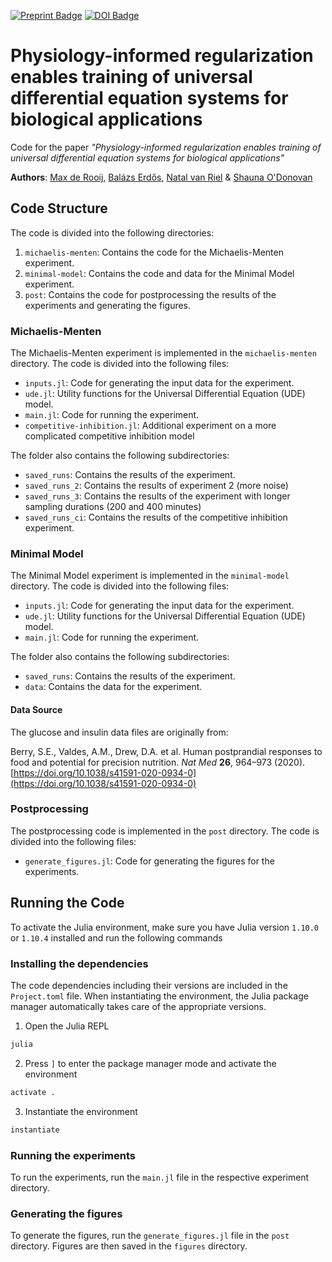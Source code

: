 <a href="https://www.biorxiv.org/content/10.1101/2024.05.28.596164v1"> <img alt="Preprint Badge" src="https://img.shields.io/badge/bioR%CF%87iv-10.1101%2F2024.05.28.596164-red"></a> <a href="https://doi.org/10.5281/zenodo.11402365"><img alt="DOI Badge" src="https://zenodo.org/badge/DOI/10.5281/zenodo.11402365.svg"></a>


# Physiology-informed regularization enables training of universal differential equation systems for biological applications
Code for the paper _"Physiology-informed regularization enables training of universal differential equation systems for biological applications"_

**Authors**: <u>[Max de Rooij](https://orcid.org/0009-0006-1298-7385),</u> [Balázs Erdős](https://orcid.org/0000-0001-8643-4915), [Natal van Riel](https://orcid.org/0000-0001-9375-4730) & [Shauna O'Donovan](https://orcid.org/0000-0003-2253-4903)


## Code Structure
The code is divided into the following directories:
1. `michaelis-menten`: Contains the code for the Michaelis-Menten experiment.
2. `minimal-model`: Contains the code and data for the Minimal Model experiment.
3. `post`: Contains the code for postprocessing the results of the experiments and generating the figures.

### Michaelis-Menten
The Michaelis-Menten experiment is implemented in the `michaelis-menten` directory. The code is divided into the following files:
- `inputs.jl`: Code for generating the input data for the experiment.
- `ude.jl`: Utility functions for the Universal Differential Equation (UDE) model.
- `main.jl`: Code for running the experiment.
- `competitive-inhibition.jl`: Additional experiment on a more complicated competitive inhibition model

The folder also contains the following subdirectories:
- `saved_runs`: Contains the results of the experiment.
- `saved_runs_2`: Contains the results of experiment 2 (more noise)
- `saved_runs_3`: Contains the results of the experiment with longer sampling durations (200 and 400 minutes)
- `saved_runs_ci`: Contains the results of the competitive inhibition experiment.

### Minimal Model
The Minimal Model experiment is implemented in the `minimal-model` directory. The code is divided into the following files:
- `inputs.jl`: Code for generating the input data for the experiment.
- `ude.jl`: Utility functions for the Universal Differential Equation (UDE) model.
- `main.jl`: Code for running the experiment.

The folder also contains the following subdirectories:
- `saved_runs`: Contains the results of the experiment.
- `data`: Contains the data for the experiment.

#### Data Source
The glucose and insulin data files are originally from:

Berry, S.E., Valdes, A.M., Drew, D.A. et al. Human postprandial responses to food and potential for precision nutrition. _Nat Med_ **26**, 964–973 (2020). [https://doi.org/10.1038/s41591-020-0934-0](https://doi.org/10.1038/s41591-020-0934-0)

### Postprocessing
The postprocessing code is implemented in the `post` directory. The code is divided into the following files:
- `generate_figures.jl`: Code for generating the figures for the experiments.


## Running the Code
To activate the Julia environment, make sure you have Julia version `1.10.0` or `1.10.4` installed and run the following commands

### Installing the dependencies
The code dependencies including their versions are included in the `Project.toml` file. When instantiating the environment, the Julia package manager automatically takes care of the appropriate versions. 

1. Open the Julia REPL
```bash
julia
```

2. Press `]` to enter the package manager mode and activate the environment
```julia
activate .
```

3. Instantiate the environment
```julia
instantiate
```

### Running the experiments
To run the experiments, run the `main.jl` file in the respective experiment directory.

### Generating the figures
To generate the figures, run the `generate_figures.jl` file in the `post` directory. Figures are then saved in the `figures` directory.
